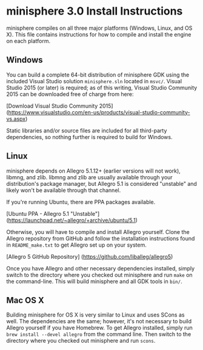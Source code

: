 minisphere 3.0 Install Instructions
===================================

minisphere compiles on all three major platforms (Windows, Linux, and OS X).
This file contains instructions for how to compile and install the engine on
each platform.

Windows
-------

You can build a complete 64-bit distribution of minisphere GDK using the included
Visual Studio solution `minisphere.sln` located in `msvc/`. Visual Studio 2015
(or later) is required; as of this writing, Visual Studio Community 2015 can be
downloaded free of charge from here:

[Download Visual Studio Community 2015]
(https://www.visualstudio.com/en-us/products/visual-studio-community-vs.aspx)
  
Static libraries and/or source files are included for all third-party
dependencies, so nothing further is required to build for Windows.

Linux
-----

minisphere depends on Allegro 5.1.12+ (earlier versions will not work), libmng,
and zlib. libmng and zlib are usually available through your distribution's
package manager, but Allegro 5.1 is considered "unstable" and likely won't be
available through that channel.

If you're running Ubuntu, there are PPA packages available.

[Ubuntu PPA - Allegro 5.1 "Unstable"]
(https://launchpad.net/~allegro/+archive/ubuntu/5.1)

Otherwise, you will have to compile and install Allegro yourself. Clone the
Allegro repository from GitHub and follow the installation instructions found in
`README_make.txt` to get Allegro set up on your system.

[Allegro 5 GitHub Repository]
(https://github.com/liballeg/allegro5)

Once you have Allegro and other necessary dependencies installed, simply switch
to the directory where you checked out minisphere and run `make` on the
command-line. This will build minisphere and all GDK tools in `bin/`.

Mac OS X
--------

Building minisphere for OS X is very similar to Linux and uses SCons as well.
The dependencies are the same; however, it's not necessary to build Allegro
yourself if you have Homebrew. To get Allegro installed, simply run
`brew install --devel allegro` from the command line. Then switch to the
directory where you checked out minisphere and run `scons`.
